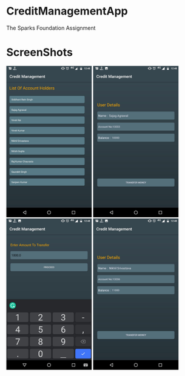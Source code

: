 # CreditManagementApp
The Sparks Foundation Assignment
# ScreenShots<br>
<img src="https://github.com/Sanjeevsky/CreditManagementApp/raw/master/demo/1.jpeg" height="400px">
<img src="https://github.com/Sanjeevsky/CreditManagementApp/raw/master/demo/2.jpeg" height="400px">
<img src="https://github.com/Sanjeevsky/CreditManagementApp/raw/master/demo/3.jpeg" height="400px">
<img src="https://github.com/Sanjeevsky/CreditManagementApp/raw/master/demo/4.jpeg" height="400px">
